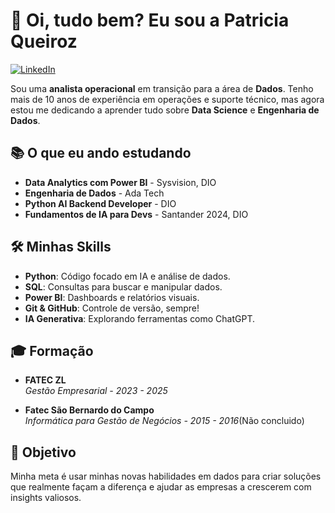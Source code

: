 # 👋 Oi, tudo bem? Eu sou a Patricia Queiroz

[![LinkedIn](https://img.shields.io/badge/LinkedIn-0077B5?style=flat-square&logo=linkedin&logoColor=white)](https://www.linkedin.com/in/patyqueiroz)

Sou uma **analista operacional** em transição para a área de **Dados**. Tenho mais de 10 anos de experiência em operações e suporte técnico, mas agora estou me dedicando a aprender tudo sobre **Data Science** e **Engenharia de Dados**.

## 📚 O que eu ando estudando

- **Data Analytics com Power BI** - Sysvision, DIO
- **Engenharia de Dados** - Ada Tech
- **Python AI Backend Developer** - DIO
- **Fundamentos de IA para Devs** - Santander 2024, DIO

## 🛠️ Minhas Skills

- **Python**: Código focado em IA e análise de dados.
- **SQL**: Consultas para buscar e manipular dados.
- **Power BI**: Dashboards e relatórios visuais.
- **Git & GitHub**: Controle de versão, sempre!
- **IA Generativa**: Explorando ferramentas como ChatGPT.



## 🎓 Formação

- **FATEC ZL**  
  *Gestão Empresarial - 2023 - 2025*

- **Fatec São Bernardo do Campo**  
  *Informática para Gestão de Negócios - 2015 - 2016*(Não concluido)

## 🎯 Objetivo

Minha meta é usar minhas novas habilidades em dados para criar soluções que realmente façam a diferença e ajudar as empresas a crescerem com insights valiosos.
